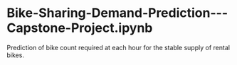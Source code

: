 # Bike-Sharing-Demand-Prediction---Capstone-Project.ipynb
Prediction of bike count required at each hour for the stable supply of rental bikes.
